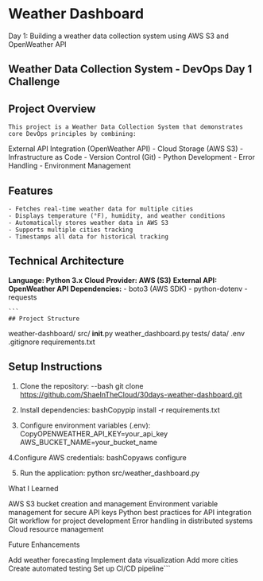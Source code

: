 # Weather Dashboard

Day 1: Building a weather data collection system using AWS S3 and OpenWeather API

## Weather Data Collection System - DevOps Day 1 Challenge

## Project Overview

    This project is a Weather Data Collection System that demonstrates core DevOps principles by combining:

External API Integration (OpenWeather API) - Cloud Storage (AWS S3) - Infrastructure as Code - Version Control (Git) - Python Development - Error Handling - Environment Management

## Features

    - Fetches real-time weather data for multiple cities
    - Displays temperature (°F), humidity, and weather conditions
    - Automatically stores weather data in AWS S3
    - Supports multiple cities tracking
    - Timestamps all data for historical tracking

## Technical Architecture

**Language: Python 3.x**
**Cloud Provider: AWS (S3)**
**External API: OpenWeather API**
**Dependencies:** - boto3 (AWS SDK) - python-dotenv - requests

    ```
    ## Project Structure

weather-dashboard/
src/
**init**.py
weather_dashboard.py
tests/
data/
.env
.gitignore
requirements.txt

## Setup Instructions

1. Clone the repository:
   --bash
   git clone https://github.com/ShaeInTheCloud/30days-weather-dashboard.git

2. Install dependencies:
   bashCopypip install -r requirements.txt

3. Configure environment variables (.env):
   CopyOPENWEATHER_API_KEY=your_api_key
   AWS_BUCKET_NAME=your_bucket_name

4.Configure AWS credentials:
bashCopyaws configure

5. Run the application:
   python src/weather_dashboard.py

What I Learned

AWS S3 bucket creation and management
Environment variable management for secure API keys
Python best practices for API integration
Git workflow for project development
Error handling in distributed systems
Cloud resource management

Future Enhancements

Add weather forecasting
Implement data visualization
Add more cities
Create automated testing
Set up CI/CD pipeline```
